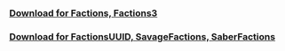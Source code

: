 ### [Download for Factions, Factions3](https://jitpack.io/com/github/hazae41/mc-blockregen/factions-SNAPSHOT/mc-blockregen-factions-SNAPSHOT-bundle.jar)
### [Download for FactionsUUID, SavageFactions, SaberFactions](https://jitpack.io/com/github/hazae41/mc-blockregen/factions-uuid-SNAPSHOT/mc-blockregen-factions-uuid-SNAPSHOT-bundle.jar)

